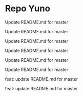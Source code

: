 # Repo Yuno

Update README.md for master

Update README.md for master

Update README.md for master

Update README.md for master

Update README.md for master

Update README.md for master

feat: update README.md for master

feat: update README.md for master
